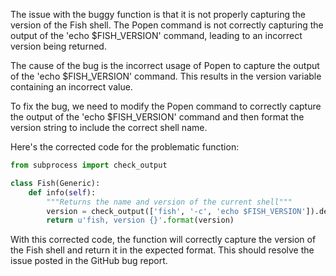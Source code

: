 The issue with the buggy function is that it is not properly capturing the version of the Fish shell. The Popen command is not correctly capturing the output of the 'echo $FISH_VERSION' command, leading to an incorrect version being returned.

The cause of the bug is the incorrect usage of Popen to capture the output of the 'echo $FISH_VERSION' command. This results in the version variable containing an incorrect value.

To fix the bug, we need to modify the Popen command to correctly capture the output of the 'echo $FISH_VERSION' command and then format the version string to include the correct shell name.

Here's the corrected code for the problematic function:

```python
from subprocess import check_output

class Fish(Generic):
    def info(self):
        """Returns the name and version of the current shell"""
        version = check_output(['fish', '-c', 'echo $FISH_VERSION']).decode('utf-8').strip()
        return u'fish, version {}'.format(version)
```

With this corrected code, the function will correctly capture the version of the Fish shell and return it in the expected format. This should resolve the issue posted in the GitHub bug report.